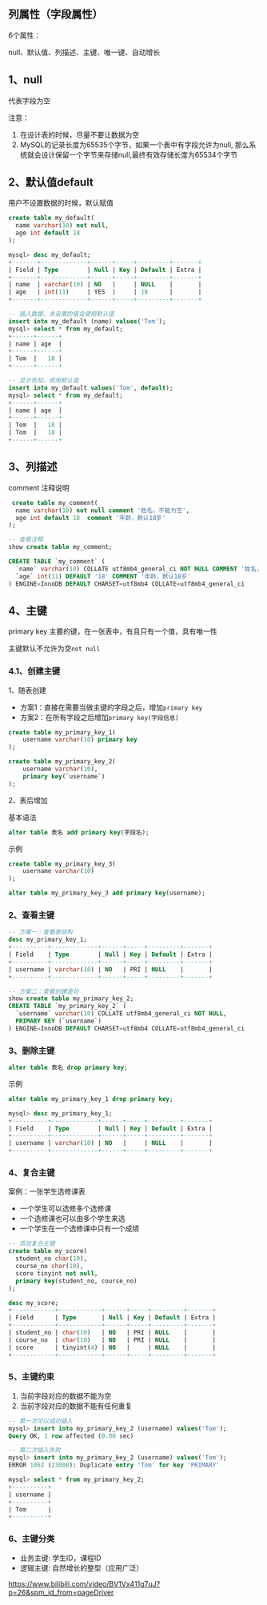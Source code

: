 ## 列属性（字段属性）

6个属性：

null、默认值、列描述、主键、唯一键、自动增长

## 1、null

代表字段为空

注意：

1. 在设计表的时候，尽量不要让数据为空
2. MySQL的记录长度为65535个字节，如果一个表中有字段允许为null, 那么系统就会设计保留一个字节来存储null,最终有效存储长度为65534个字节

## 2、默认值default

用户不设置数据的时候，默认赋值

```sql
create table my_default(
  name varchar(10) not null,
  age int default 18
);

mysql> desc my_default;
+-------+-------------+------+-----+---------+-------+
| Field | Type        | Null | Key | Default | Extra |
+-------+-------------+------+-----+---------+-------+
| name  | varchar(10) | NO   |     | NULL    |       |
| age   | int(11)     | YES  |     | 18      |       |
+-------+-------------+------+-----+---------+-------+

-- 插入数据，未设置的值会使用默认值
insert into my_default (name) values('Tom');
mysql> select * from my_default;
+------+------+
| name | age  |
+------+------+
| Tom  |   18 |
+------+------+

-- 显示告知，使用默认值
insert into my_default values('Tom', default);
mysql> select * from my_default;
+------+------+
| name | age  |
+------+------+
| Tom  |   18 |
| Tom  |   18 |
+------+------+
```

## 3、列描述

comment 注释说明

```sql
 create table my_comment(
  name varchar(10) not null comment '姓名，不能为空',
  age int default 18  comment '年龄，默认18岁'
);

-- 查看注释
show create table my_comment;

CREATE TABLE `my_comment` (
  `name` varchar(10) COLLATE utf8mb4_general_ci NOT NULL COMMENT '姓名，不能为空',
  `age` int(11) DEFAULT '18' COMMENT '年龄，默认18岁'
) ENGINE=InnoDB DEFAULT CHARSET=utf8mb4 COLLATE=utf8mb4_general_ci

```

## 4、主键 

primary key 主要的键，在一张表中，有且只有一个值，具有唯一性

主键默认不允许为空`not null`

### 4.1、创建主键

1、随表创建

- 方案1：直接在需要当做主键的字段之后，增加`primary key`
- 方案2：在所有字段之后增加`primary key(字段信息)`

```sql
create table my_primary_key_1(
    username varchar(10) primary key
);

create table my_primary_key_2(
    username varchar(10),
    primary key(`username`)
);

```

2、表后增加


基本语法
```sql
alter table 表名 add primary key(字段名);
```

示例
```sql
create table my_primary_key_3(
    username varchar(10)
); 

alter table my_primary_key_3 add primary key(username);
```

### 2、查看主键

```sql
-- 方案一：查看表结构
desc my_primary_key_1;
+----------+-------------+------+-----+---------+-------+
| Field    | Type        | Null | Key | Default | Extra |
+----------+-------------+------+-----+---------+-------+
| username | varchar(10) | NO   | PRI | NULL    |       |
+----------+-------------+------+-----+---------+-------+

-- 方案二：查看创建语句
show create table my_primary_key_2;
CREATE TABLE `my_primary_key_2` (
  `username` varchar(10) COLLATE utf8mb4_general_ci NOT NULL,
  PRIMARY KEY (`username`)
) ENGINE=InnoDB DEFAULT CHARSET=utf8mb4 COLLATE=utf8mb4_general_ci

```

### 3、删除主键

```sql
alter table 表名 drop primary key;
```

示例

```sql
alter table my_primary_key_1 drop primary key;

mysql> desc my_primary_key_1;
+----------+-------------+------+-----+---------+-------+
| Field    | Type        | Null | Key | Default | Extra |
+----------+-------------+------+-----+---------+-------+
| username | varchar(10) | NO   |     | NULL    |       |
+----------+-------------+------+-----+---------+-------+
```

### 4、复合主键

案例：一张学生选修课表
- 一个学生可以选修多个选修课
- 一个选修课也可以由多个学生来选
- 一个学生在一个选修课中只有一个成绩

```sql
-- 添加复合主键
create table my_score(
  student_no char(10),
  course_no char(10),
  score tinyint not null,
  primary key(student_no, course_no)
);

desc my_score;
+------------+------------+------+-----+---------+-------+
| Field      | Type       | Null | Key | Default | Extra |
+------------+------------+------+-----+---------+-------+
| student_no | char(10)   | NO   | PRI | NULL    |       |
| course_no  | char(10)   | NO   | PRI | NULL    |       |
| score      | tinyint(4) | NO   |     | NULL    |       |
+------------+------------+------+-----+---------+-------+
```


### 5、主键约束

1. 当前字段对应的数据不能为空
2. 当前字段对应的数据不能有任何重复

```sql
-- 第一次可以成功插入
mysql> insert into my_primary_key_2 (username) values('Tom');
Query OK, 1 row affected (0.00 sec)

-- 第二次插入失败
mysql> insert into my_primary_key_2 (username) values('Tom');
ERROR 1062 (23000): Duplicate entry 'Tom' for key 'PRIMARY'

mysql> select * from my_primary_key_2;
+----------+
| username |
+----------+
| Tom      |
+----------+
```

### 6、主键分类

- 业务主键: 学生ID，课程ID
- 逻辑主键: 自然增长的整型（应用广泛）


https://www.bilibili.com/video/BV1Vx411g7uJ?p=26&spm_id_from=pageDriver
